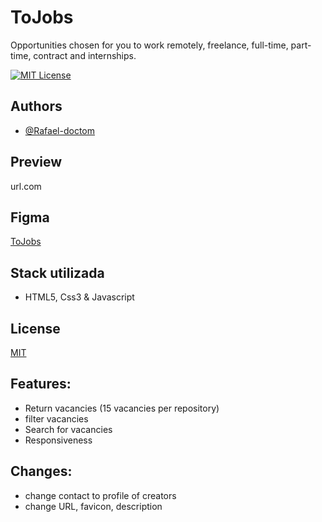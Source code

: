 
# ToJobs

Opportunities chosen for you to work remotely, freelance, full-time, part-time, contract and internships.


[![MIT License](https://img.shields.io/badge/License-MIT-green.svg)](https://choosealicense.com/licenses/mit/)


## Authors

- [@Rafael-doctom](https://github.com/Rafael-doctom)


## Preview
url.com


## Figma
[ToJobs](https://www.figma.com/file/QqNRObW7Ue9jr6iQX1gl3e/ToJobs?type=design&node-id=0%3A1&mode=design&t=HbVYhzgcWPuA1DiE-1)


## Stack utilizada
- HTML5, Css3 & Javascript


## License

[MIT](https://choosealicense.com/licenses/mit/)

## Features:
- Return vacancies (15 vacancies per repository)
- filter vacancies
- Search for vacancies
- Responsiveness

## Changes:
- change contact to profile of creators
- change URL, favicon, description

